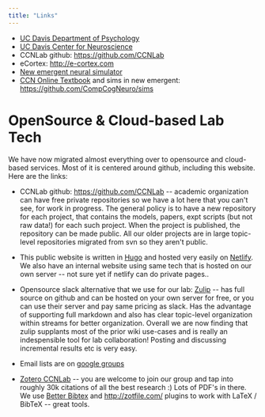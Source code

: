 ```yaml
---
title: "Links"
---
```


* [UC Davis Department of Psychology](https://psychology.ucdavis.edu)  
* [UC Davis Center for Neuroscience](https://neuroscience.sf.ucdavis.edu)  
* CCNLab github: https://github.com/CCNLab
* eCortex: http://e-cortex.com
* [New emergent neural simulator](https://github.com/emer/emergent)
* [CCN Online Textbook](https://grey.colorado.edu/CompCogNeuro/index.php/CCNBook/Main) and sims in new emergent: https://github.com/CompCogNeuro/sims

# OpenSource & Cloud-based Lab Tech

We have now migrated almost everything over to opensource and cloud-based services.  Most of it is centered around github, including this website.  Here are the links:

* CCNLab github: https://github.com/CCNLab -- academic organization can have free private repositories so we have a lot here that you can't see, for work in progress.  The general policy is to have a new repository for each project, that contains the models, papers, expt scripts (but not raw data!) for each such project.  When the project is published, the repository can be made public.  All our older projects are in large topic-level repositories migrated from svn so they aren't public.

* This public website is written in [Hugo](https://gohugo.io) and hosted very easily on [Netlify](https://netlify.com).  We also have an internal website using same tech that is hosted on our own server -- not sure yet if netlify can do private pages..

* Opensource slack alternative that we use for our lab: [Zulip](https://zulipchat.com) -- has full source on github and can be hosted on your own server for free, or you can use their server and pay same pricing as slack.  Has the advantage of supporting full markdown and also has clear topic-level organization within streams for better organization.  Overall we are now finding that zulip supplants most of the prior wiki use-cases and is really an indespensible tool for lab collaboration!  Posting and discussing incremental results etc is very easy.

* Email lists are on [google groups](https://groups.google.com)

* [Zotero CCNLab](https://www.zotero.org/groups/340666/ccnlab) -- you are welcome to join our group and tap into roughly 30k citations of all the best research :)  Lots of PDF's in there.  We use [Better Bibtex](https://github.com/retorquere/zotero-better-bibtex) and http://zotfile.com/ plugins to work with LaTeX / BibTeX -- great tools.


